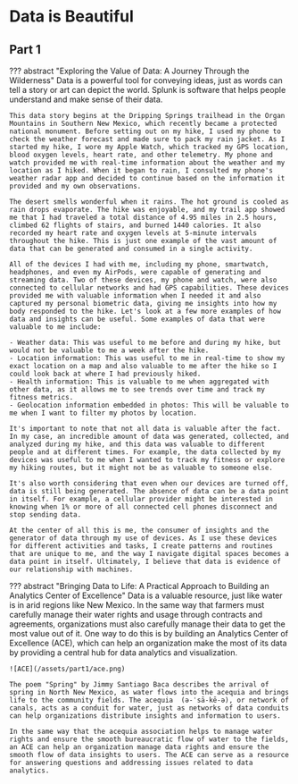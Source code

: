 # Data is Beautiful

## Part 1

??? abstract "Exploring the Value of Data: A Journey Through the Wilderness"
    Data is a powerful tool for conveying ideas, just as words can tell a story or art can depict the world. Splunk is software that helps people understand and make sense of their data.
    
    This data story begins at the Dripping Springs trailhead in the Organ Mountains in Southern New Mexico, which recently became a protected national monument. Before setting out on my hike, I used my phone to check the weather forecast and made sure to pack my rain jacket. As I started my hike, I wore my Apple Watch, which tracked my GPS location, blood oxygen levels, heart rate, and other telemetry. My phone and watch provided me with real-time information about the weather and my location as I hiked. When it began to rain, I consulted my phone's weather radar app and decided to continue based on the information it provided and my own observations.

    The desert smells wonderful when it rains. The hot ground is cooled as rain drops evaporate. The hike was enjoyable, and my trail app showed me that I had traveled a total distance of 4.95 miles in 2.5 hours, climbed 62 flights of stairs, and burned 1440 calories. It also recorded my heart rate and oxygen levels at 5-minute intervals throughout the hike. This is just one example of the vast amount of data that can be generated and consumed in a single activity. 

    All of the devices I had with me, including my phone, smartwatch, headphones, and even my AirPods, were capable of generating and streaming data. Two of these devices, my phone and watch, were also connected to cellular networks and had GPS capabilities. These devices provided me with valuable information when I needed it and also captured my personal biometric data, giving me insights into how my body responded to the hike. Let's look at a few more examples of how data and insights can be useful. Some examples of data that were valuable to me include:

    - Weather data: This was useful to me before and during my hike, but would not be valuable to me a week after the hike.
    - Location information: This was useful to me in real-time to show my exact location on a map and also valuable to me after the hike so I could look back at where I had previously hiked.
    - Health information: This is valuable to me when aggregated with other data, as it allows me to see trends over time and track my fitness metrics.
    - Geolocation information embedded in photos: This will be valuable to me when I want to filter my photos by location.

    It's important to note that not all data is valuable after the fact. In my case, an incredible amount of data was generated, collected, and analyzed during my hike, and this data was valuable to different people and at different times. For example, the data collected by my devices was useful to me when I wanted to track my fitness or explore my hiking routes, but it might not be as valuable to someone else.
    
    It's also worth considering that even when our devices are turned off, data is still being generated. The absence of data can be a data point in itself. For example, a cellular provider might be interested in knowing when 1% or more of all connected cell phones disconnect and stop sending data.
    
    At the center of all this is me, the consumer of insights and the generator of data through my use of devices. As I use these devices for different activities and tasks, I create patterns and routines that are unique to me, and the way I navigate digital spaces becomes a data point in itself. Ultimately, I believe that data is evidence of our relationship with machines.

??? abstract "Bringing Data to Life: A Practical Approach to Building an Analytics Center of Excellence"
    Data is a valuable resource, just like water is in arid regions like New Mexico. In the same way that farmers must carefully manage their water rights and usage through contracts and agreements, organizations must also carefully manage their data to get the most value out of it. One way to do this is by building an Analytics Center of Excellence (ACE), which can help an organization make the most of its data by providing a central hub for data analytics and visualization.

    ![ACE](/assets/part1/ace.png)

    The poem "Spring" by Jimmy Santiago Baca describes the arrival of spring in North New Mexico, as water flows into the acequia and brings life to the community fields. The acequia  (ə-ˈsā-kē-ə), or network of canals, acts as a conduit for water, just as networks of data conduits can help organizations distribute insights and information to users.
    
    In the same way that the acequia association helps to manage water rights and ensure the smooth bureaucratic flow of water to the fields, an ACE can help an organization manage data rights and ensure the smooth flow of data insights to users. The ACE can serve as a resource for answering questions and addressing issues related to data analytics.



